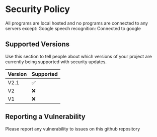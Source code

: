 # Security Policy
All programs are local hosted and no programs are connected to any servers except:
Google speech recognition: Connected to google
## Supported Versions

Use this section to tell people about which versions of your project are
currently being supported with security updates.

| Version | Supported          |
| ------- | ------------------ |
|V2.1| :white_check_mark: |
| V2  | :x: |
| V1  | :x:                |
## Reporting a Vulnerability

Please report any vulnerability to issues on this github repository